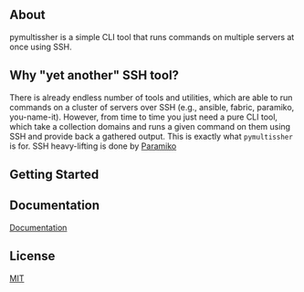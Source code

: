 ## About

pymultissher is a simple CLI tool that runs commands on multiple servers at once using SSH.

## Why "yet another" SSH tool?

There is already endless number of tools and utilities, which are able to run commands on a cluster of servers over SSH (e.g., ansible, fabric, paramiko, you-name-it). However, from time to time you just need a pure CLI tool, which take a collection domains and runs a given command on them using SSH and provide back a gathered output. This is exactly what `pymultissher` is for. SSH heavy-lifting is done by [Paramiko](https://www.paramiko.org/)

## Getting Started

## Documentation

[Documentation](https://vdmitriyev.github.com/pymultissher/)

## License

[MIT](LICENSE)
